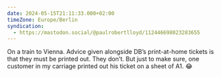 ```yaml
---
date: 2024-05-15T21:11:33.000+02:00
timeZone: Europe/Berlin
syndication:
  - https://mastodon.social/@paulrobertlloyd/112446698023283655
---
```


On a train to Vienna. Advice given alongside DB’s print-at-home tickets is that they must be printed out. They don’t. But just to make sure, one customer in my carriage printed out his ticket on a sheet of A1. 😂
